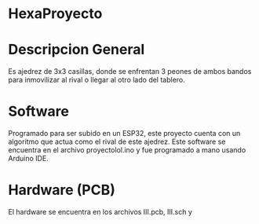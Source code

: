 # HexaProyecto

# Descripcion General
Es  ajedrez de 3x3 casillas, donde se enfrentan 3 peones de ambos bandos para inmovilizar al rival o llegar al otro lado del tablero.

# Software
Programado para ser subido en un ESP32, este proyecto cuenta con un algoritmo que actua como el rival de este ajedrez. Este software se encuentra en el archivo proyectolol.ino y fue programado a mano usando Arduino IDE.

# Hardware (PCB)
El hardware se encuentra en los archivos III.pcb, III.sch y 
